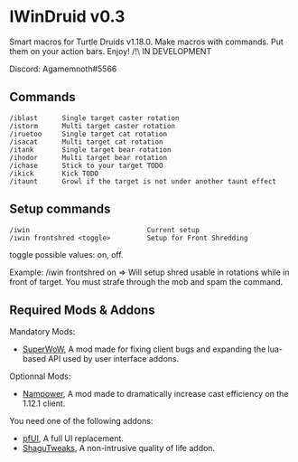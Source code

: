 # IWinDruid v0.3

Smart macros for Turtle Druids v1.18.0. Make macros with commands. Put them on your action bars. Enjoy!
/!\ IN DEVELOPMENT

Discord: Agamemnoth#5566

## Commands

    /iblast      Single target caster rotation
    /istorm      Multi target caster rotation
    /iruetoo     Single target cat rotation
    /isacat      Multi target cat rotation
    /itank       Single target bear rotation
    /ihodor      Multi target bear rotation
    /ichase      Stick to your target TODO
    /ikick       Kick TODO
    /itaunt      Growl if the target is not under another taunt effect

## Setup commands

    /iwin                             Current setup
    /iwin frontshred <toggle>         Setup for Front Shredding

toggle possible values: on, off.

Example: /iwin frontshred on
=> Will setup shred usable in rotations while in front of target. You must strafe through the mob and spam the command.

## Required Mods & Addons
Mandatory Mods:
* [SuperWoW](https://github.com/balakethelock/SuperWoW/), A mod made for fixing client bugs and expanding the lua-based API used by user interface addons.

Optionnal Mods:
* [Nampower](https://github.com/pepopo978/nampower/), A mod made to dramatically increase cast efficiency on the 1.12.1 client.

You need one of the following addons:
* [pfUI](https://shagu.org/pfUI/), A full UI replacement.
* [ShaguTweaks](https://shagu.org/ShaguTweaks/), A non-intrusive quality of life addon.